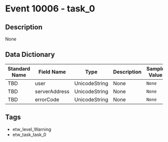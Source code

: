 # Event 10006 - task_0

## Description
None

## Data Dictionary
|Standard Name|Field Name|Type|Description|Sample Value|
|---|---|---|---|---|
|TBD|user|UnicodeString|None|`None`|
|TBD|serverAddress|UnicodeString|None|`None`|
|TBD|errorCode|UnicodeString|None|`None`|

## Tags
* etw_level_Warning
* etw_task_task_0
